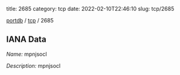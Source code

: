 title: 2685
category: tcp
date: 2022-02-10T22:46:10
slug: tcp/2685

[portdb](/) / [tcp](/category/tcp.html) / 2685


## IANA Data

_Name:_ mpnjsocl

_Description:_ mpnjsocl

